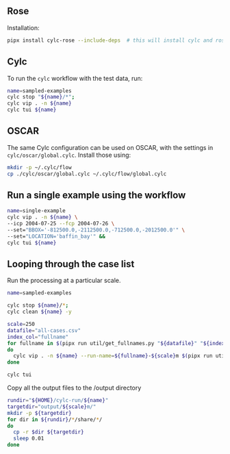 ## Rose

Installation:

```bash
pipx install cylc-rose --include-deps  # this will install cylc and rose
```

## Cylc
To run the `cylc` workflow with the test data, run:
```bash
name=sampled-examples
cylc stop "${name}/*";
cylc vip . -n ${name}
cylc tui ${name}
```

## OSCAR

The same Cylc configuration can be used on OSCAR, with the settings in `cylc/oscar/global.cylc`.
Install those using:
```bash
mkdir -p ~/.cylc/flow
cp ./cylc/oscar/global.cylc ~/.cylc/flow/global.cylc
```

## Run a single example using the workflow

```bash
name=single-example
cylc vip . -n ${name} \
--icp 2004-07-25 --fcp 2004-07-26 \
--set="BBOX='-812500.0,-2112500.0,-712500.0,-2012500.0'" \
--set="LOCATION='baffin_bay'" &&
cylc tui ${name}
```

## Looping through the case list

Run the processing at a particular scale.

```bash
name=sampled-examples

cylc stop ${name}/*;
cylc clean ${name} -y

scale=250
datafile="all-cases.csv"
index_col="fullname"
for fullname in $(pipx run util/get_fullnames.py "${datafile}" "${index_col}" --start 50 --stop 53); 
do   
  cylc vip . -n ${name} --run-name=${fullname}-${scale}m $(pipx run util/template.py ${datafile} ${index_col} ${fullname}); 
done

cylc tui
```

Copy all the output files to the /output directory
```bash
rundir="${HOME}/cylc-run/${name}"
targetdir="output/${scale}m/"
mkdir -p ${targetdir}
for dir in ${rundir}/*/share/*/
do
  cp -r $dir ${targetdir}
  sleep 0.01
done
```